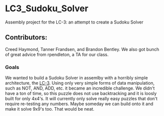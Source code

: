 # LC3_Sudoku_Solver
Assembly project for the LC-3: an attempt to create a Sudoku Solver

## Contributors:
Creed Haymond, Tanner Frandsen, and Brandon Bentley. We also got bunch of great advice from rpendleton, a TA for our class. 


### Goals
We wanted to build a Sudoku Solver in assemlby with a horribly simple architecture, the [LC-3][1]. Using only very simple forms of data manipulation, such as NOT, AND, ADD, etc. it became an incredible challenge. We didn't have a ton of time, so this puzzle does not use backtracking and it is loosly built for only 4x4's. It will currently only solve really easy puzzles that don't require re-testing any numbers. Maybe someday we can build onto it and make it solve 9x9's too. That would be neat. 




[1]: http://highered.mheducation.com/sites/0072467509/student_view0/lc-3_simulator.html

